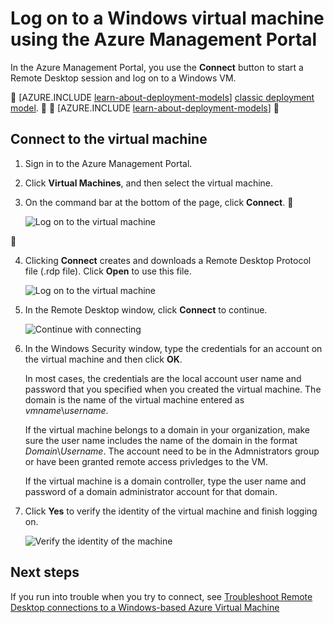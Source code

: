 <properties
	pageTitle="Log on to a Windows VM | Azure"
	description="Use the Azure Management Portal to log on to a Windows virtual machine created with the Resource Manager deployment model."
	services="virtual-machines"
	documentationCenter=""
	authors="cynthn"
	manager="timlt"
	editor="tysonn"
	tags="azure-resource-manager"/>

<tags
	ms.service="virtual-machines"
	ms.date="02/03/2016"
	wacn.date=""/>


# Log on to a Windows virtual machine using the Azure Management Portal


In the Azure Management Portal, you use the **Connect** button to start a Remote Desktop session and log on to a Windows VM.



[AZURE.INCLUDE [learn-about-deployment-models](../includes/learn-about-deployment-models-rm-include.md)] [classic deployment model](/documentation/articles/virtual-machines-log-on-windows-server).


[AZURE.INCLUDE [learn-about-deployment-models](../includes/learn-about-deployment-models-classic-include.md)]



## Connect to the virtual machine

1. Sign in to the Azure Management Portal.

2. Click **Virtual Machines**, and then select the virtual machine.

3. On the command bar at the bottom of the page, click **Connect**.


	![Log on to the virtual machine](./media/arm_log_on_windows_vm/rm_windows_connect.png)
	


4. Clicking **Connect** creates and downloads a Remote Desktop Protocol file (.rdp file). Click **Open** to use this file.

	![Log on to the virtual machine](./media/arm_log_on_windows_vm/rm_connect_rdp_file.png)
	
5. In the Remote Desktop window, click **Connect** to continue.

	![Continue with connecting](./media/arm_log_on_windows_vm/rm_connect_unknown.png)

	
6. In the Windows Security window, type the credentials for an account on the virtual machine and then click **OK**.

 	In most cases, the credentials are the local account user name and password that you specified when you created the virtual machine. The domain is the name of the virtual machine entered as *vmname*&#92;*username*.  
	
	If the virtual machine belongs to a domain in your organization, make sure the user name includes the name of the domain in the format *Domain*&#92;*Username*. The account need to be in the Admnistrators group or have been granted remote access privledges to the VM.
	
	If the virtual machine is a domain controller, type the user name and password of a domain administrator account for that domain.

7.	Click **Yes** to verify the identity of the virtual machine and finish logging on.

	![Verify the identity of the machine](./media/arm_log_on_windows_vm/rm_connect_cert.png)

## Next steps

If you run into trouble when you try to connect, see [Troubleshoot Remote Desktop connections to a Windows-based Azure Virtual Machine](/documentation/articles/virtual-machines-troubleshoot-remote-desktop-connections)


